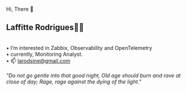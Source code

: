 Hi, There 👋

<h2> Laffitte Rodrigues👨‍💻</h2>

<br> • I’m interested in Zabbix, Observability and OpenTelemetry
<br> • currently, Monitoring Analyst.
<br> • 📫 larodsine@gmail.com
<br>
<br>
<i>"Do not go gentle into that good night, Old age should burn and rave at close of day; Rage, rage against the dying of the light."</i>

<!---
larodsine/larodsine is a ✨ special ✨ repository because its `README.md` (this file) appears on your GitHub profile.
You can click the Preview link to take a look at your changes.
--->
